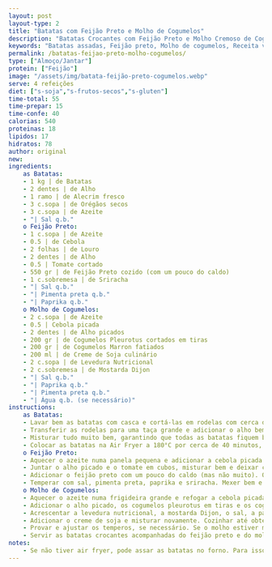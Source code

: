 ```yaml
---
layout: post
layout-type: 2
title: "Batatas com Feijão Preto e Molho de Cogumelos"
description: "Batatas Crocantes com Feijão Preto e Molho Cremoso de Cogumelos"
keywords: "Batatas assadas, Feijão preto, Molho de cogumelos, Receita vegana, Air fryer, Comida caseira, Alimentação saudável, Prato completo, Jantar fácil, Receita nutritiva"
permalink: /batatas-feijao-preto-molho-cogumelos/
type: ["Almoço/Jantar"]
protein: ["Feijão"]
image: "/assets/img/batata-feijão-preto-cogumelos.webp"
serve: 4 refeições
diet: ["s-soja","s-frutos-secos","s-gluten"]
time-total: 55
time-prepar: 15
time-confe: 40
calorias: 540
proteinas: 18
lipidos: 17
hidratos: 78
author: original
new: 
ingredients:
    as Batatas:
    - 1 kg | de Batatas
    - 2 dentes | de Alho
    - 1 ramo | de Alecrim fresco
    - 3 c.sopa | de Orégãos secos
    - 3 c.sopa | de Azeite
    - "| Sal q.b."
    o Feijão Preto:
    - 1 c.sopa | de Azeite
    - 0.5 | de Cebola
    - 2 folhas | de Louro
    - 2 dentes | de Alho
    - 0.5 | Tomate cortado
    - 550 gr | de Feijão Preto cozido (com um pouco do caldo)
    - 1 c.sobremesa | de Sriracha
    - "| Sal q.b."
    - "| Pimenta preta q.b."
    - "| Paprika q.b."
    o Molho de Cogumelos:
    - 2 c.sopa | de Azeite
    - 0.5 | Cebola picada
    - 2 dentes | de Alho picados
    - 200 gr | de Cogumelos Pleurotus cortados em tiras
    - 200 gr | de Cogumelos Marron fatiados
    - 200 ml | de Creme de Soja culinário
    - 2 c.sopa | de Levedura Nutricional
    - 2 c.sobremesa | de Mostarda Dijon
    - "| Sal q.b."
    - "| Paprika q.b."
    - "| Pimenta preta q.b."
    - "| Água q.b. (se necessário)"
instructions:
    as Batatas:
    - Lavar bem as batatas com casca e cortá-las em rodelas com cerca de 1 dedo de espessura.
    - Transferir as rodelas para uma taça grande e adicionar o alho bem picado, o alecrim bem picado, os orégãos, o sal e o azeite.
    - Misturar tudo muito bem, garantindo que todas as batatas fiquem bem temperadas.
    - Colocar as batatas na Air Fryer a 180°C por cerca de 40 minutos, mexendo várias vezes ao longo do tempo até que ambas as faces fiquem douradas e crocantes.
    o Feijão Preto:
    - Aquecer o azeite numa panela pequena e adicionar a cebola picada e as folhas de louro. Refogar até dourar.
    - Juntar o alho picado e o tomate em cubos, misturar bem e deixar cozinhar até o tomate começar a desfazer-se.
    - Adicionar o feijão preto com um pouco do caldo (mas não muito). O objetivo é que o feijão fique com um molho ligeiramente espesso, sem excesso de líquido. Se houver demasiado caldo no final, descartar o excesso.
    - Temperar com sal, pimenta preta, paprika e sriracha. Mexer bem e deixar cozinhar até apurar, sem ultrapassar o ponto desejado para o feijão.
    o Molho de Cogumelos:
    - Aquecer o azeite numa frigideira grande e refogar a cebola picada até dourar.
    - Adicionar o alho picado, os cogumelos pleurotus em tiras e os cogumelos marron fatiados. Misturar bem e deixar cozinhar até perderem parte da água e reduzirem de tamanho.
    - Acrescentar a levedura nutricional, a mostarda Dijon, o sal, a paprika e a pimenta preta. Envolver bem e mexer para não colar.
    - Adicionar o creme de soja e misturar novamente. Cozinhar até obter a consistência desejada.
    - Provar e ajustar os temperos, se necessário. Se o molho estiver muito espesso, adicionar um pouco de água até atingir a textura ideal.
    - Servir as batatas crocantes acompanhadas do feijão preto e do molho cremoso de cogumelos.
notes:
    - Se não tiver air fryer, pode assar as batatas no forno. Para isso, distribuir as rodelas temperadas numa única camada sobre um tabuleiro forrado com papel vegetal e assar a 200°C por cerca de 40-45 minutos, virando-as a meio do tempo para garantir que fiquem douradas e crocantes de ambos os lados.
---
```


